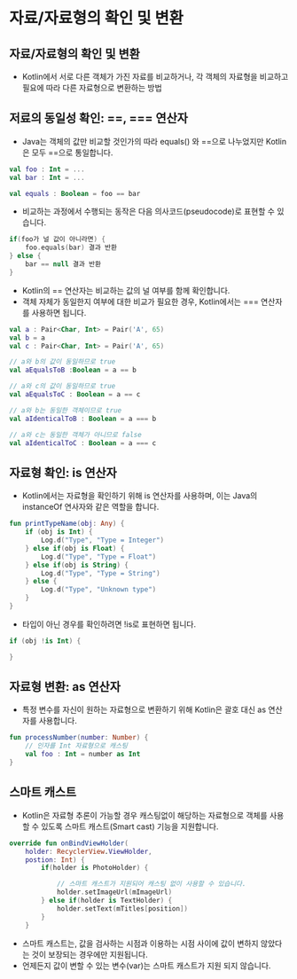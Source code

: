 # 자료/자료형의 확인 및 변환
## 자료/자료형의 확인 및 변환
* Kotlin에서 서로 다른 객체가 가진 자료를 비교하거나, 각 객체의 자료형을 비교하고 필요에 따라 다른 자료형으로 변환하는 방법
## 저료의 동일성 확인: ==, === 연산자
* Java는 객체의 값만 비교할 것인가의 따라 equals() 와 ==으로 나누었지만 Kotlin은 모두 ==으로 통일합니다.
```kotlin
val foo : Int = ...
val bar : Int = ...

val equals : Boolean = foo == bar
```
* 비교하는 과정에서 수행되는 동작은 다음 의사코드(pseudocode)로 표현할 수 있습니다.
```kotlin
if(foo가 널 값이 아니라면) {
    foo.equals(bar) 결과 반환
} else {
    bar == null 결과 반환
}
```
* Kotlin의 == 연산자는 비교하는 값의 널 여부를 함께 확인합니다.
* 객체 자체가 동일한지 여부에 대한 비교가 필요한 경우, Kotlin에서는 === 연산자를 사용하면 됩니다.
```kotlin
val a : Pair<Char, Int> = Pair('A', 65)
val b = a
val c : Pair<Char, Int> = Pair('A', 65)

// a와 b의 값이 동일하므로 true
val aEqualsToB :Boolean = a == b

// a와 c의 값이 동일하므로 true
val aEqualsToC : Boolean = a == c

// a와 b는 동일한 객체이므로 true
val aIdenticalToB : Boolean = a === b

// a와 c는 동일한 객체가 아니므로 false
val aIdenticalToC : Boolean = a === c
```

## 자료형 확인: is 연산자
* Kotlin에서는 자료형을 확인하기 위해 is 연산자를 사용하며, 이는 Java의 instanceOf 연사자와 같은 역할을 합니다.
```kotlin
fun printTypeName(obj: Any) {
    if (obj is Int) {
        Log.d("Type", "Type = Integer")
    } else if(obj is Float) {
        Log.d("Type", "Type = Float")
    } else if(obj is String) {
        Log.d("Type", "Type = String")
    } else {
        Log.d("Type", "Unknown type")
    }
}
```
* 타입이 아닌 경우를 확인하려면 !is로 표현하면 됩니다.
```kotlin
if (obj !is Int) {

}
```
## 자료형 변환: as  연산자
* 특정 변수를 자신이 원하는 자료형으로 변환하기 위해 Kotlin은 괄호 대신 as 연산자를 사용합니다.
```kotlin
fun processNumber(number: Number) {
    // 인자를 Int 자료형으로 캐스팅
    val foo : Int = number as Int
}
```
## 스마트 캐스트
* Kotlin은 자료형 추론이 가능할 경우 캐스팅없이 해당하는 자료형으로 객체를 사용할 수 있도록 스마트 캐스트(Smart cast) 기능을 지원합니다.
```kotlin
override fun onBindViewHolder(
    holder: RecyclerView.ViewHolder,
    postion: Int) {
        if(holder is PhotoHolder) {

            // 스마트 캐스트가 지원되어 캐스팅 없이 사용할 수 있습니다.
            holder.setImageUrl(mImageUrl)
        } else if(holder is TextHolder) {
            holder.setText(mTitles[position])
        }
    }
```
* 스마트 캐스트는, 값을 검사하는 시점과 이용하는 시점 사이에 값이 변하지 않았다는 것이 보장되는 경우에만 지원됩니다. 
* 언제든지 값이 변할 수 있는 변수(var)는 스마트 캐스트가 지원 되지 않습니다.